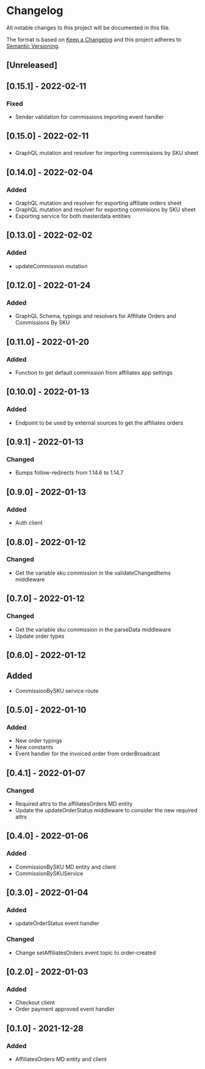 # Changelog

All notable changes to this project will be documented in this file.

The format is based on [Keep a Changelog](http://keepachangelog.com/en/1.0.0/)
and this project adheres to [Semantic Versioning](http://semver.org/spec/v2.0.0.html).

## [Unreleased]

## [0.15.1] - 2022-02-11

### Fixed

- Sender validation for commissions importing event handler

## [0.15.0] - 2022-02-11

###

- GraphQL mutation and resolver for importing commissions by SKU sheet

## [0.14.0] - 2022-02-04

### Added

- GraphQL mutation and resolver for exporting affiliate orders sheet
- GraphQL mutation and resolver for exporting commisions by SKU sheet
- Exporting service for both masterdata entities

## [0.13.0] - 2022-02-02

### Added

- updateCommission mutation

## [0.12.0] - 2022-01-24

### Added

- GraphQL Schema, typings and resolvers for Affiliate Orders and Commissions By SKU

## [0.11.0] - 2022-01-20

### Added

- Function to get default commission from affiliates app settings

## [0.10.0] - 2022-01-13

### Added

- Endpoint to be used by external sources to get the affiliates orders

## [0.9.1] - 2022-01-13

### Changed

- Bumps follow-redirects from 1.14.6 to 1.14.7

## [0.9.0] - 2022-01-13

### Added

- Auth client

## [0.8.0] - 2022-01-12

### Changed

- Get the variable sku commission in the validateChangedItems middleware

## [0.7.0] - 2022-01-12

### Changed

- Get the variable sku commission in the parseData middleware
- Update order types

## [0.6.0] - 2022-01-12

## Added

- CommissionBySKU service route

## [0.5.0] - 2022-01-10

### Added

- New order typings
- New constants
- Event handler for the invoiced order from orderBroadcast

## [0.4.1] - 2022-01-07

### Changed

- Required attrs to the affiliatesOrders MD entity
- Update the updateOrderStatus middleware to consider the new required attrs

## [0.4.0] - 2022-01-06

### Added

- CommissionBySKU MD entity and client
- CommissionBySKUService

## [0.3.0] - 2022-01-04

### Added

- updateOrderStatus event handler

### Changed

- Change setAffiliatesOrders event topic to order-created

## [0.2.0] - 2022-01-03

### Added

- Checkout client
- Order payment approved event handler

## [0.1.0] - 2021-12-28

### Added

- AffiliatesOrders MD entity and client
